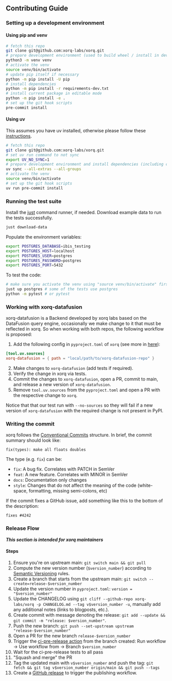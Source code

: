 ## Contributing Guide

### Setting up a development environment

#### Using pip and venv

```bash
# fetch this repo
git clone git@github.com:xorq-labs/xorq.git
# prepare development environment (used to build wheel / install in development)
python3 -m venv venv
# activate the venv
source venv/bin/activate
# update pip itself if necessary
python -m pip install -U pip
# install dependencies 
python -m pip install -r requirements-dev.txt
# install current package in editable mode
python -m pip install -e .
# set up the git hook scripts
pre-commit install
```

#### Using uv

This assumes you have uv installed, otherwise please follow these [instructions](https://docs.astral.sh/uv/getting-started/installation/).

```bash
# fetch this repo
git clone git@github.com:xorq-labs/xorq.git
# set uv run command to not sync 
export UV_NO_SYNC=1
# prepare development environment and install dependencies (including current package)
uv sync --all-extras --all-groups
# activate the venv
source venv/bin/activate
# set up the git hook scripts
uv run pre-commit install
```

### Running the test suite
Install the [just](https://github.com/casey/just#installation) command runner, if needed.
Download example data to run the tests successfully.

```bash
just download-data
```

Populate the environment variables:

```bash
export POSTGRES_DATABASE=ibis_testing
export POSTGRES_HOST=localhost
export POSTGRES_USER=postgres
export POSTGRES_PASSWORD=postgres
export POSTGRES_PORT=5432
```

To test the code:
```bash
# make sure you activate the venv using "source venv/bin/activate" first
just up postgres # some of the tests use postgres
python -m pytest # or pytest
```

### Working with xorq-datafusion

xorq-datafusion is a Backend developed by xorq labs based on the DataFusion query engine, occasionally we make change to it
that must be reflected in xorq. So when working with both repos, the following workflow is proposed:

1. Add the following config in `pyproject.toml` of `xorq` (see more in [here](https://docs.astral.sh/uv/concepts/projects/dependencies/#path)):

```toml
[tool.uv.sources]
xorq-datafusion = { path = "local/path/to/xorq-datafusion-repo" }
```

2. Make changes to `xorq-datafusion` (add tests if required).
3. Verify the change in xorq via tests.
4. Commit the changes to `xorq-datafusion`, open a PR, commit to main, and release a new version of `xorq-datafusion`.
5. Remove `tool.uv.sources` from the `pyproject.toml` and open a PR with the respective change to `xorq`.

Notice that that our test run with `--no-sources` so they will fail if a new version of `xorq-datafusion` with the required 
change is not present in PyPI. 

### Writing the commit

xorq follows the [Conventional Commits](https://www.conventionalcommits.org/) structure.
In brief, the commit summary should look like:

    fix(types): make all floats doubles

The type (e.g. `fix`) can be:

- `fix`: A bug fix. Correlates with PATCH in SemVer
- `feat`: A new feature. Correlates with MINOR in SemVer
- `docs`: Documentation only changes
- `style`: Changes that do not affect the meaning of the code (white-space, formatting, missing semi-colons, etc)

If the commit fixes a GitHub issue, add something like this to the bottom of the description:

    fixes #4242


### Release Flow
***This section is intended for xorq maintainers***

#### Steps
1. Ensure you're on upstream main: `git switch main && git pull`
2. Compute the new version number (`$version_number`) according to [Semantic Versioning](https://semver.org/) rules.
3. Create a branch that starts from the upstream main: `git switch --create=release-$version_number`
4. Update the version number in `pyproject.toml`: `version = "$version_number"`
5. Update the CHANGELOG using `git cliff --github-repo xorq-labs/xorq -p CHANGELOG.md --tag v$version_number -u`, manually add any additional notes (links to blogposts, etc.).
6. Create commit with message denoting the release: `git add --update && git commit -m "release: $version_number"`.
7. Push the new branch: `git push --set-upstream upstream "release-$version_number"`
8. Open a PR for the new branch `release-$version_number`
9. Trigger the [ci-pre-release action](https://github.com/xorq-labs/xorq/actions/workflows/ci-pre-release.yml) from the branch created: Run workflow -> Use workflow from -> Branch `$version_number`
10. Wait for the ci-pre-release tests to all pass
11. "Squash and merge" the PR
12. Tag the updated main with `v$version_number` and push the tag: `git fetch && git tag v$version_number origin/main && git push --tags`
13. Create a [GitHub release](https://github.com/xorq-labs/xorq/releases/new) to trigger the publishing workflow.
